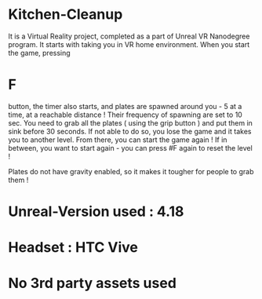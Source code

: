 # Kitchen-Cleanup

It is a Virtual Reality project, completed as a part of Unreal VR Nanodegree program. It starts with taking you in VR home environment. When you start the game, pressing 
# F 
button, the timer also starts, and plates are spawned around you - 5 at a time, at a reachable distance ! Their frequency of spawning are set to 10 sec. 
You need to grab all the plates ( using the grip button ) and put them in sink before 30 seconds. If not able to do so, you lose the game and it takes you to another level. From there, you can start the game again !
If in between, you want to start again - you can press #F again to reset the level !

Plates do not have gravity enabled, so it makes it tougher for people to grab them ! 

# Unreal-Version used : 4.18

# Headset : HTC Vive

# No 3rd party assets used 



